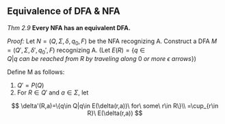 ## Equivalence of DFA & NFA

*Thm 2.9* **Every NFA has an equivalent DFA.**

*Proof:* Let $N=(Q,\Sigma,\delta,q_0,F)$ be the NFA recognizing A. Construct a DFA $M=(Q',\Sigma,\delta',q_0',F)$ recognizing A. (Let $E(R)=\{q\in Q|q\ can\ be\ reached\ from\ R\ by\ traveling\ along\ 0\ or\ more\ \epsilon\ arrows\}$)

Define M as follows:

1. $Q'=P(Q)$
2. For $R\in Q'$ and $a\in \Sigma$, let

$$
\delta'(R,a)=\{q\in Q|q\in E(\delta(r,a))\ for\ some\ r\in R\}\\
=\cup_{r\in R}\ E(\delta(r,a))
$$


